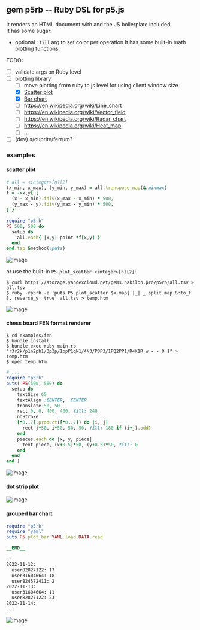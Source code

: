 ## gem p5rb -- Ruby DSL for p5.js

It renders an HTML document with <canvas> and the JS boilerplate included.  
It has some sugar:
* optional `:fill` arg to set color per operation
It has some built-in math plotting functions.

TODO:
* [ ] validate args on Ruby level
* [ ] plotting library
  * [ ] move plotting from ruby to js level for using client window size
  * [x] [Scatter plot](https://en.wikipedia.org/wiki/Scatter_plot)
  * [x] [Bar chart](https://en.wikipedia.org/wiki/Bar_chart)
  * [ ] https://en.wikipedia.org/wiki/Line_chart
  * [ ] https://en.wikipedia.org/wiki/Vector_field
  * [ ] https://en.wikipedia.org/wiki/Radar_chart
  * [ ] https://en.wikipedia.org/wiki/Heat_map
  * [ ] ...
* [ ] (dev) s/cuprite/ferrum?

### examples

#### scatter plot

```ruby
# all = <integer>[n][2]
(x_min, x_max), (y_min, y_max) = all.transpose.map(&:minmax)
f = ->x,y{ [
  (x - x_min).fdiv(x_max - x_min) * 500,
  (y_max - y).fdiv(y_max - y_min) * 500,
] }

require "p5rb"
P5 500, 500 do
  setup do
    all.each{ |x,y| point *f[x,y] }
  end
end.tap &method(:puts)
```

![image](https://user-images.githubusercontent.com/2870363/194798263-4404df53-26b0-464c-88e1-0ed17f746186.png)

or use the built-in `P5.plot_scatter <integer>[n][2]`:

```none
$ curl https://storage.yandexcloud.net/gems.nakilon.pro/p5rb/all.tsv > all.tsv
$ ruby -rp5rb -e 'puts P5.plot_scatter $<.map{ |_| _.split.map &:to_f }, reverse_y: true' all.tsv > temp.htm 
```

![image](https://user-images.githubusercontent.com/2870363/196552460-2810019d-bb06-45ad-a7e9-9aa5f3191a32.png)

#### chess board FEN format renderer

```none
$ cd examples/fen
$ bundle install
$ bundle exec ruby main.rb "r3r2k/p1n2pb1/3p3p/1ppP1qN1/4N3/P3P3/1PQ2PP1/R4K1R w - - 0 1" > temp.htm
$ open temp.htm
```

```ruby
# ...
require "p5rb"
puts( P5(500, 500) do
  setup do
    textSize 65
    textAlign :CENTER, :CENTER
    translate 50, 50
    rect 0, 0, 400, 400, fill: 240
    noStroke
    [*0..7].product([*0..7]) do |i, j|
      rect j*50, i*50, 50, 50, fill: 180 if (i+j).odd?
    end
    pieces.each do |x, y, piece|
      text piece, (x+0.5)*50, (y+0.5)*50, fill: 0
    end
  end
end )
```

![image](https://user-images.githubusercontent.com/2870363/182951397-721f7937-d942-47a0-832e-c48c4d99c766.png)

#### dot strip plot

![image](https://user-images.githubusercontent.com/2870363/183269117-1f7c94eb-6eaa-4b06-a6e8-947d77b56d82.png)

#### grouped bar chart

```ruby
require "p5rb"
require "yaml"
puts P5.plot_bar YAML.load DATA.read

__END__

---
2022-11-12:
  user82827122: 17
  user31604664: 18
  user824572411: 2
2022-11-13:
  user31604664: 11
  user82827122: 23
2022-11-14:
...
```

![image](https://user-images.githubusercontent.com/2870363/206519053-d2f1a770-1582-4d0d-b8a9-1d710598dec4.png)
